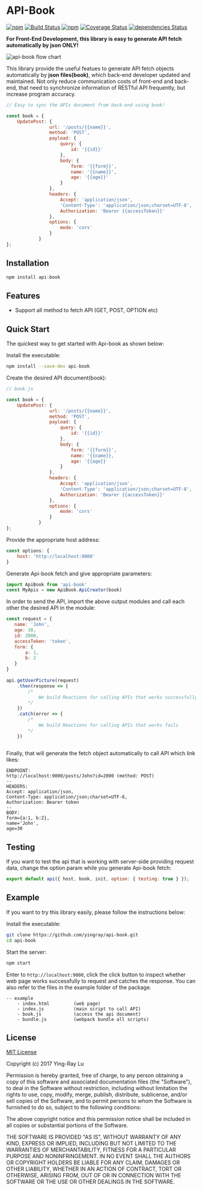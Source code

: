 # API-Book

[![npm](https://img.shields.io/npm/v/api-book.svg)](https://www.npmjs.com/package/api-book)
[![Build Status](https://travis-ci.org/yingray/api-book.svg?branch=master)](https://travis-ci.org/yingray/api-book)
[![npm](https://img.shields.io/npm/dm/api-book.svg)](https://www.npmjs.com/package/api-book)
[![Coverage Status](https://coveralls.io/repos/github/yingray/api-book/badge.svg?branch=master)](https://coveralls.io/github/yingray/api-book?branch=master)
[![dependencies Status](https://david-dm.org/yingray/api-book/status.svg)](https://david-dm.org/yingray/api-book)

**For Front-End Development, this library is easy to generate API fetch automatically by json ONLY!**

![api-book flow chart](https://raw.githubusercontent.com/yingray/api-book/master/example/images/apibook_flow_chart.png)

This library provide the useful featues to generate API fetch objects automatically by **json files(book)**, which back-end developer updated and maintained. Not only reduce communication costs of front-end and back-end, that need to synchronize information of RESTful API frequently, but increase program accuracy.

```js
// Easy to sync the APIs document from back-end using book!

const book = {
    UpdatePost: {
                url: '/posts/{{name}}',
                method: 'POST',
                payload: {
                    query: {
                        id: '{{id}}'
                    },
                    body: {
                        form: '{{form}}',
                        name: '{{name}}',
                        age: '{{age}}'
                    }
                },
                headers: {
                    Accept: 'application/json',
                    'Content-Type': 'application/json;charset=UTF-8',
                    Authorization: 'Bearer {{accessToken}}'
                },
                options: {
                    mode: 'cors'
                }
            }
};
```

## Installation

```sh
npm install api-book
```

## Features

* Support all method to fetch API (GET, POST, OPTION etc)


## Quick Start

The quickest way to get started with Api-book as shown below:

Install the executable:

```sh
npm install --save-dev api-book
```

Create the desired API document(book):

```js
// book.js

const book = {
    UpdatePost: {
                url: '/posts/{{name}}',
                method: 'POST',
                payload: {
                    query: {
                        id: '{{id}}'
                    },
                    body: {
                        form: '{{form}}',
                        name: '{{name}},
                        age: '{{age}}
                    }
                },
                headers: {
                    Accept: 'application/json',
                    'Content-Type': 'application/json;charset=UTF-8',
                    Authorization: 'Bearer {{accessToken}}'
                },
                options: {
                    mode: 'cors'
                }
            }
};
```

Provide the appropriate host address:

```js
const options: {
    host: 'http://localhost:9000'
} 
```

Generate Api-book fetch and give appropriate parameters:

```js
import ApiBook from 'api-book'
const MyApis = new ApiBook.ApiCreator(book)
```

In order to send the API, import the above output modules and call each other the desired API in the module:	

```js
const request = {
   name: 'John',
   age: 30,
   id: 2000,
   accessToken: 'token',
   form: {
       a: 1,
       b: 2
   }
}
	
api.getUserPicture(request)
    .then(response => {
        /*
            We build Reactions for calling APIs that works successfully
        */
    })
    .catch(error => {
        /*
            We build Reactions for calling APIs that works fails
        */
    })
	
```

Finally, that will generate the fetch object automatically to call API which link likes:

```
ENDPOINT:
http://localhost:9000/posts/John?id=2000 (method: POST)
--
HEADERS:
Accept: application/json,
Content-Type: application/json;charset=UTF-8,
Authorization: Bearer token
--
BODY: 
form={a:1, b:2},
name='John',
age=30
```

## Testing 

If you want to test the api that is working with server-side providing request data, change the option param while you generate Api-book fetch:

```js
export default api({ host, book, init, option: { testing: true } });
```

## Example

If you want to try this library easily, please follow the instructions below:

Install the executable:

```sh
git clone https://github.com/yingray/api-book.git
cd api-book
```

Start the server:

```sh
npm start
```

Enter to `http://localhost:9000`, click the click button to inspect whether web page works successfully to request and catches the response. You can also refer to the files in the example folder of the package.

```
-- example              
	- index.html         (web page)
	- index.js           (main script to call API)
	- book.js            (access the api document)
	- bundle.js          (webpack bundle all scripts)
```


## License

[MIT License](https://raw.githubusercontent.com/yingray/api-book/master/LICENSE)

Copyright (c) 2017 Ying-Ray Lu

Permission is hereby granted, free of charge, to any person obtaining a copy
of this software and associated documentation files (the "Software"), to deal
in the Software without restriction, including without limitation the rights
to use, copy, modify, merge, publish, distribute, sublicense, and/or sell
copies of the Software, and to permit persons to whom the Software is
furnished to do so, subject to the following conditions:

The above copyright notice and this permission notice shall be included in all
copies or substantial portions of the Software.

THE SOFTWARE IS PROVIDED "AS IS", WITHOUT WARRANTY OF ANY KIND, EXPRESS OR
IMPLIED, INCLUDING BUT NOT LIMITED TO THE WARRANTIES OF MERCHANTABILITY,
FITNESS FOR A PARTICULAR PURPOSE AND NONINFRINGEMENT. IN NO EVENT SHALL THE
AUTHORS OR COPYRIGHT HOLDERS BE LIABLE FOR ANY CLAIM, DAMAGES OR OTHER
LIABILITY, WHETHER IN AN ACTION OF CONTRACT, TORT OR OTHERWISE, ARISING FROM,
OUT OF OR IN CONNECTION WITH THE SOFTWARE OR THE USE OR OTHER DEALINGS IN THE
SOFTWARE.
